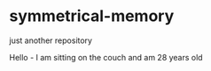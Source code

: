 # symmetrical-memory
just another repository



Hello - I am sitting on the couch and am 28 years old
